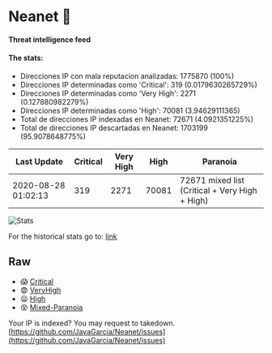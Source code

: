 # Neanet :hocho:
#### Threat intelligence feed
#### The stats:

- Direcciones IP con mala reputacion analizadas: 1775870 (100%)
- Direcciones IP determinadas como 'Critical':  319 (0.0179630265729%)
- Direcciones IP determinadas como 'Very High':  2271 (0.127880982279%)
- Direcciones IP determinadas como 'High':  70081 (3.94629111365)
- Total de direcciones IP indexadas en Neanet:  72671 (4.0921351225%)
- Total de direcciones IP descartadas en Neanet:  1703199 (95.9078648775%)

| Last Update | Critical | Very High | High | Paranoia |
| --- | --- | --- | --- | --- |
| 2020-08-28 01:02:13 | 319 | 2271 | 70081 | 72671 mixed list (Critical + Very High + High)|

![Stats](https://docs.google.com/spreadsheets/d/e/2PACX-1vSnaNMIXVabIpDJjufMlzH7poXnshF3mgd8Is1g9ytUEzVsP5my4Trn8f-xkoLLQ38xpL3HtmUexLo6/pubchart?oid=501124687&format=image)

For the historical stats go to: [link](/stats.csv)
## Raw
- :scream: [Critical](https://raw.githubusercontent.com/JavaGarcia/Neanet/master/blacklists/neanet_critical.txt)
- :fearful: [VeryHigh](https://raw.githubusercontent.com/JavaGarcia/Neanet/master/blacklists/neanet_veryHigh.txtt)
- :frowning: [High](https://raw.githubusercontent.com/JavaGarcia/Neanet/master/blacklists/neanet_high.txt)
- :dizzy_face: [Mixed-Paranoia](https://raw.githubusercontent.com/JavaGarcia/Neanet/master/blacklists/neanet_all.txt)


Your IP is indexed? You may request to takedown. [https://github.com/JavaGarcia/Neanet/issues](https://github.com/JavaGarcia/Neanet/issues)















































































































































































































































































































































































































































































































